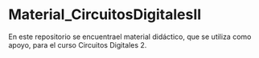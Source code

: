 # Material_CircuitosDigitalesII
En este repositorio se encuentrael material didáctico, que se utiliza como apoyo, para el curso Circuitos Digitales 2.
